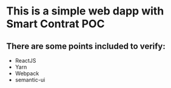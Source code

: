 # This is a simple web dapp with Smart Contrat POC
## There are some points included to verify:
- ReactJS
- Yarn
- Webpack
- semantic-ui